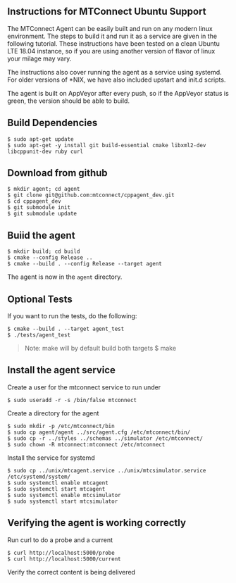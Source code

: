 Instructions for MTConnect Ubuntu Support
------

The MTConnect Agent can be easily built and run on any modern linux environment. The steps to build it and run it as a service are given in the following tutorial. These instructions have been tested on a clean Ubuntu LTE 18.04 instance, so if you are using another version of flavor of linux your milage may vary.

The instructions also cover running the agent as a service using systemd. For older versions of *NIX, we have also included upstart and init.d scripts.

The agent is built on AppVeyor after every push, so if the AppVeyor status is green, the version should be able to build.

Build Dependencies
-----

    $ sudo apt-get update
    $ sudo apt-get -y install git build-essential cmake libxml2-dev libcppunit-dev ruby curl


Download from github
-----

	$ mkdir agent; cd agent
	$ git clone git@github.com:mtconnect/cppagent_dev.git
	$ cd cppagent_dev
	$ git submodule init
	$ git submodule update

Buiid the agent
----

	$ mkdir build; cd build
	$ cmake --config Release ..
	$ cmake --build . --config Release --target agent

The agent is now in the `agent` directory.

Optional Tests
-----

If you want to run the tests, do the following:

    $ cmake --build . --target agent_test
    $ ./tests/agent_test


> Note: make will by default build both targets
    $ make 
	

Install the agent service
-----

Create a user for the mtconnect service to run under

    $ sudo useradd -r -s /bin/false mtconnect

Create a directory for the agent

    $ sudo mkdir -p /etc/mtconnect/bin 
    $ sudo cp agent/agent ../src/agent.cfg /etc/mtconnect/bin/
    $ sudo cp -r ../styles ../schemas ../simulator /etc/mtconnect/
    $ sudo chown -R mtconnect:mtconnect /etc/mtconnect

Install the service for systemd

    $ sudo cp ../unix/mtcagent.service ../unix/mtcsimulator.service /etc/systemd/system/
    $ sudo systemctl enable mtcagent
    $ sudo systemctl start mtcagent
    $ sudo systemctl enable mtcsimulator
    $ sudo systemctl start mtcsimulator

Verifying the agent is working correctly
-----

Run curl to do a probe and a current

    $ curl http://localhost:5000/probe
    $ curl http://localhost:5000/current

Verify the correct content is being delivered
